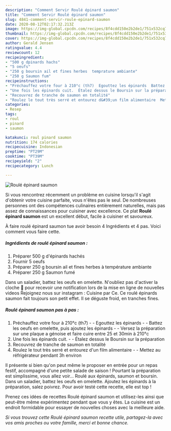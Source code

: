 ```yaml
---
description: "Comment Servir Roulé épinard saumon"
title: "Comment Servir Roulé épinard saumon"
slug: 4841-comment-servir-roule-epinard-saumon
date: 2020-08-12T02:17:32.213Z
image: https://img-global.cpcdn.com/recipes/8f4cdd150e2b2de1/751x532cq70/roule-epinard-saumon-photo-principale-de-la-recette.jpg
thumbnail: https://img-global.cpcdn.com/recipes/8f4cdd150e2b2de1/751x532cq70/roule-epinard-saumon-photo-principale-de-la-recette.jpg
cover: https://img-global.cpcdn.com/recipes/8f4cdd150e2b2de1/751x532cq70/roule-epinard-saumon-photo-principale-de-la-recette.jpg
author: Gerald Jensen
ratingvalue: 4.4
reviewcount: 12
recipeingredient:
- "500 g dpinards hachs"
- "5 oeufs"
- "250 g boursin ail et fines herbes  temprature ambiante"
- "250 g Saumon fum"
recipeinstructions:
- "Préchauffez votre four à 210°c (th7)  Egouttez les épinards  Battez les oeufs en omelette, puis ajoutez les épinards  Versez la préparation sur une plaque a génoise et faire cuire entre 25 et 30min à 210°c"
- "Une fois les épinards cuit.  Étalez dessus le Boursin sur la préparation"
- "Recouvrez de tranche de saumon en totalité"
- "Roulez le tout très serré et entourez d&#39;un film alimentaire  Mettez au réfrigérateur pendant 3h environ"
categories:
- Resep
tags:
- roul
- pinard
- saumon

katakunci: roul pinard saumon 
nutrition: 174 calories
recipecuisine: Indonesian
preptime: "PT29M"
cooktime: "PT39M"
recipeyield: "2"
recipecategory: Lunch

---
```



![Roulé épinard saumon](https://img-global.cpcdn.com/recipes/8f4cdd150e2b2de1/751x532cq70/roule-epinard-saumon-photo-principale-de-la-recette.jpg)

Si vous rencontrez récemment un problème en cuisine lorsqu'il s'agit d'obtenir votre cuisine parfaite, vous n'êtes pas le seul. De nombreuses personnes ont des compétences culinaires entièrement naturelles, mais pas assez de connaissances pour cuisiner avec excellence. Ce plat <strong> Roulé épinard saumon </strong> est un excellent début, facile à cuisiner et savoureux.

<!--inarticleads1-->

À faire roulé épinard saumon tue avoir besoin 4 Ingrédients et 4 pas. Voici comment vous faire cette.

##### Ingrédients de roulé épinard saumon :

1. Préparer 500 g d&#39;épinards hachés
1. Fournir 5 oeufs
1. Préparer 250 g boursin ail et fines herbes à température ambiante
1. Préparer 250 g Saumon fumé


Dans un saladier, battez les oeufs en omelette. N&#39;oubliez pas d&#39;activer la cloche 🔔 pour recevoir une notification lors de la mise en ligne de nouvelles videos Rejoignez nous sur instagram : Cuisine par Ce. Ce roulé épinards saumon fait toujours son petit effet. Il se déguste froid, en tranches fines. 

<!--inarticleads2-->

##### Roulé épinard saumon pas à pas :

1. Préchauffez votre four à 210°c (th7) -  - Egouttez les épinards -  - Battez les oeufs en omelette, puis ajoutez les épinards -  - Versez la préparation sur une plaque a génoise et faire cuire entre 25 et 30min à 210°c
1. Une fois les épinards cuit. -  - Étalez dessus le Boursin sur la préparation
1. Recouvrez de tranche de saumon en totalité
1. Roulez le tout très serré et entourez d&#39;un film alimentaire -  - Mettez au réfrigérateur pendant 3h environ


Il présente si bien qu&#39;on peut même le proposer en entrée pour un repas festif, accompagné d&#39;une petite salade de saison ! Pourtant la préparation est simplissime, vous allez voir… Roulé aux épinards, saumon et boursin. Dans un saladier, battez les oeufs en omelette. Ajoutez les épinards à la préparation, salez poivrez. Pour avoir testé cette recette, elle est top ! 

<!--inarticleads1-->

<p>
Prenez ces idées de recettes Roulé épinard saumon et utilisez-les ainsi que peut-être même expérimentez pendant que vous y êtes. La cuisine est un endroit formidable pour essayer de nouvelles choses avec la meilleure aide.
</p>

<p>
<i>Si vous trouvez cette Roulé épinard saumon recette utile, partagez-la avec vos amis proches ou votre famille, merci et bonne chance.</i>
</p>

